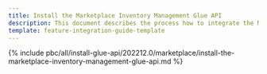```yaml
---
title: Install the Marketplace Inventory Management Glue API
description: This document describes the process how to integrate the Marketplace Inventory Management Glue API feature into a Spryker project.
template: feature-integration-guide-template
---
```


{% include pbc/all/install-glue-api/202212.0/marketplace/install-the-marketplace-inventory-management-glue-api.md %} <!-- To edit, see /_includes/pbc/all/install-glue-api/202212.0/marketplace/install-the-marketplace-inventory-management-glue-api.md -->

